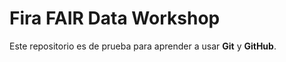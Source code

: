 # Fira FAIR Data Workshop

Este repositorio es de prueba para aprender a usar **Git** y **GitHub**.

